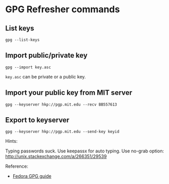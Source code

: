 # GPG Refresher commands

## List keys

`gpg --list-keys`

## Import public/private key

`gpg --import key.asc`

`key.asc` can be private or a public key.

## Import your public key from MIT server

`gpg --keyserver hkp://pgp.mit.edu --recv BB557613`

## Export to keyserver

`gpg --keyserver hkp://pgp.mit.edu --send-key keyid`

Hints:

Typing passwords suck. Use keepassx for auto typing.
Use no-grab option: http://unix.stackexchange.com/a/266351/29539

Reference: 

* [Fedora GPG guide](https://fedoraproject.org/wiki/Creating_GPG_Keys)
